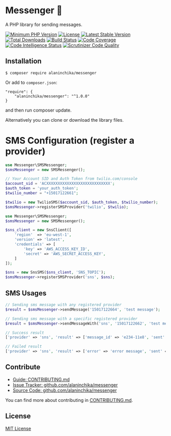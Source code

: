 # Messenger 📨

A PHP library for sending messages.

[![Minimum PHP Version](https://img.shields.io/badge/php-%3E%3D%207.0-8892BF.svg)](https://php.net/)
[![License](https://poser.pugx.org/alaninchika/messenger/license.svg)](https://packagist.org/packages/alaninchika/messenger)
[![Latest Stable Version](https://img.shields.io/packagist/v/alaninchika/messenger.svg)](https://packagist.org/packages/alaninchika/messenger)
[![Total Downloads](https://poser.pugx.org/alaninchika/messenger/downloads.svg)](https://packagist.org/packages/alaninchika/messenger)
[![Build Status](https://travis-ci.com/alaninchika/messenger.svg?branch=master)](https://travis-ci.com/alaninchika/messenger)
[![Code Coverage](https://scrutinizer-ci.com/g/alaninchika/messenger/badges/coverage.png?b=master)](https://scrutinizer-ci.com/g/alaninchika/messenger/?branch=master)
[![Code Intelligence Status](https://scrutinizer-ci.com/g/alaninchika/messenger/badges/code-intelligence.svg?b=master)](https://scrutinizer-ci.com/code-intelligence)
[![Scrutinizer Code Quality](https://scrutinizer-ci.com/g/alaninchika/messenger/badges/quality-score.png?b=master)](https://scrutinizer-ci.com/g/alaninchika/messenger/?branch=master)

## Installation

```
$ composer require alaninchika/messenger
```

Or add to `composer.json`:

```
"require": {
    "alaninchika/messenger": "^1.0.0"
}
```

and then run composer update.

Alternatively you can clone or download the library files.

# SMS Configuration (register a provider)

```php
use Messenger\SMSMessenger;
$smsMessenger = new SMSMessenger();

// Your Account SID and Auth Token from twilio.com/console
$account_sid = 'ACXXXXXXXXXXXXXXXXXXXXXXXXXXXX';
$auth_token = 'your_auth_token';
$twilio_number = "+15017122661";

$twilio = new TwilioSMS($account_sid, $auth_token, $twilio_number);
$smsMessenger->registerSMSProvider('twilio', $twilio);
```

```php
use Messenger\SMSMessenger;
$smsMessenger = new SMSMessenger();

$sns_client = new SnsClient([
    'region'  => 'eu-west-1',
    'version' => 'latest',
    'credentials' => [
        'key' => 'AWS_ACCESS_KEY_ID',
        'secret' => 'AWS_SECRET_ACCESS_KEY',
    ]
]);

$sns = new SnsSMS($sns_client, 'SNS_TOPIC');
$smsMessenger->registerSMSProvider('sns', $sns);
```

## SMS Usages

```php
// Sending sms message with any registered provider
$result = $smsMessenger->sendMessage('15017122664', 'test message');

// Sending sms message with a specific registered provider 
$result = $smsMessenger->sendMessageWith('sns', '15017122662', 'test message');

// Success result
['provider' => 'sns', 'result' => ['message_id' => 'e234-11e8', 'sent' => true]]

// Failed result
['provider' => 'sns', 'result' => ['error' => 'error message', 'sent' => false]]
```

## Contribute

- [Guide: CONTRIBUTING.md](https://github.com/alaninchika/messenger/blob/master/CONTRIBUTING.md)
- [Issue Tracker: github.com/alaninchika/messenger](https://github.com/alaninchika/messenger/issues)
- [Source Code:  github.com/alaninchika/messenger](https://github.com/alaninchika/messenger)

You can find more about contributing in [CONTRIBUTING.md](CONTRIBUTING.md).

## License

[MIT License](LICENSE)
